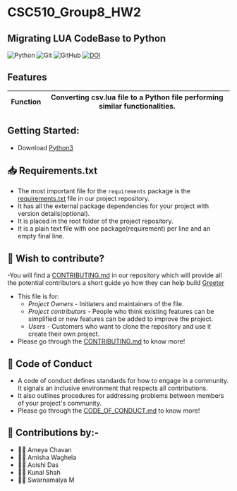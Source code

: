 
# CSC510_Group8_HW2
## Migrating LUA CodeBase to Python 
![Python](https://img.shields.io/badge/python-3670A0?style=for-the-badge&logo=python&logoColor=ffdd54) ![Git](https://img.shields.io/badge/git-%23F05033.svg?style=for-the-badge&logo=git&logoColor=white) ![GitHub](https://img.shields.io/badge/github-%23121011.svg?style=for-the-badge&logo=github&logoColor=white)
[![DOI](https://zenodo.org/badge/533036569.svg)](https://zenodo.org/badge/latestdoi/533036569)


##  Features
| Function      |Converting csv.lua file to a Python file performing similar functionalities.   |
| ------------- |:-------------:|


## Getting Started:


- Download [Python3](https://www.python.org/downloads/) 


## 📥 Requirements.txt
- The most important file for the `requirements` package is the [requirements.txt](https://github.com/Aoishi28/CSC510_Group8_HW2/blob/main/requirements.txt) file in our project repository.
- It has all the external package dependencies for your project with version details(optional).
- It is placed in the root folder of the project repository.
- It is a plain text file with one package(requirement) per line and an empty final line.

## 🤔 Wish to contribute?
-You will find a [CONTRIBUTING.md](https://github.com/Aoishi28/CSC510_Group8_HW2/blob/main/CONTRIBUTING.md) in our repository which will provide all the potential contributors a short guide yo how they can help build [Greeter](https://github.com/amisha-w/CSC510Grp8)
- This file is for:
  - _Project Owners_ - Initiaters and maintainers of the file.
  - _Project contributors_ - People who think existing features can be simplified or new features can be added to improve the project.
  - _Users_ - Customers who want to clone the repository and use it create their own project.
- Please go through the [CONTRIBUTING.md](https://github.com/Aoishi28/CSC510_Group8_HW2/blob/main/CONTRIBUTING.md) to know more!

## 📝 Code of Conduct
- A code of conduct defines standards for how to engage in a community. It signals an inclusive environment that respects all contributions. 
- It also outlines procedures for addressing problems between members of your project's community.
- Please go through the [CODE_OF_CONDUCT.md](https://github.com/Aoishi28/CSC510_Group8_HW2/blob/main/CODE_OF_CONDUCT.md) to know more!

## 🤝 Contributions by:-
- 👨‍💻 Ameya Chavan
- 👩‍💻 Amisha Waghela
- 👩‍💻 Aoishi Das
- 👨‍💻 Kunal Shah
- 👩‍💻 Swarnamalya M

